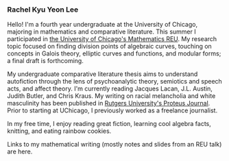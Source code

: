 ### Rachel Kyu Yeon Lee

Hello! I'm a fourth year undergraduate at the University of Chicago, majoring in mathematics and comparative literature. This summer I participated in [the University of Chicago's Mathematics REU](http://math.uchicago.edu/~may/REU2021/). My research topic focused on finding division points of algebraic curves, touching on concepts in Galois theory, elliptic curves and functions, and modular forms; a final draft is forthcoming.

My undergraduate comparative literature thesis aims to understand autofiction through the lens of psychoanalytic theory, semiotics and speech acts, and affect theory. I'm currently reading Jacques Lacan, J.L. Austin, Judith Butler, and Chris Kraus. My writing on racial melancholia and white masculinity has been published in [Rutgers University's Proteus Journal](https://sites.rutgers.edu/proteusjournal/). Prior to starting at UChicago, I previously worked as a freelance journalist.

In my free time, I enjoy reading great fiction, learning cool algebra facts, knitting, and eating rainbow cookies.

Links to my mathematical writing (mostly notes and slides from an REU talk) are here. 
